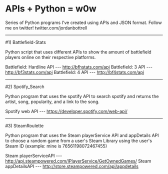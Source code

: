 # APIs + Python = w0w
Series of Python programs I've created using APIs and JSON format.
Follow me on twitter! twitter.com/jordanbottrell

---------------------------------------------------------------------------------------------------------------------------------------

#1) Battlefield-Stats

Python script that uses different APIs to show the amount of battlefield players online on their respective platforms.

Battlefield: Hardline API --- http://bfhstats.com/api
Battlefield: 3 API --- http://bf3stats.com/api
Battlefield: 4 API --- http://bf4stats.com/api


---------------------------------------------------------------------------------------------------------------------------------------

#2) Spotify_Search

Python program that uses the spotify API to search spotify and returns the artist, song, popularity, and a link to the song.

Spotify web API --- https://developer.spotify.com/web-api/


---------------------------------------------------------------------------------------------------------------------------------------

#3) SteamRoulette

Python program that uses the Steam playerService API and appDetails API to choose a random game from a user's Steam Library using the user's Steam ID (example: mine is 76561198072467455)

Steam playerServiceAPI --- http://api.steampowered.com/IPlayerService/GetOwnedGames/
Steam appDetailsAPI --- http://store.steampowered.com/api/appdetails

